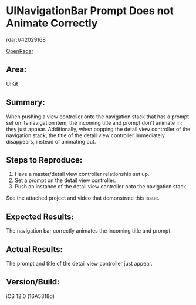 # UINavigationBar Prompt Does not Animate Correctly

rdar://42029168

[OpenRadar]()

## Area:
UIKit

## Summary:
When pushing a view controller onto the navigation stack that has a prompt set on its navigation item, the incoming title and prompt don't animate in; they just appear. Additionally, when popping the detail view controller of the navigation stack, the title of the detail view controller immediately disappears, instead of animating out.

## Steps to Reproduce:
1. Have a master/detail view controller relationship set up.
2. Set a prompt on the detail view controller.
3. Push an instance of the detail view controller onto the navigation stack.

See the attached project and video that demonstrate this issue.

## Expected Results:
The navigation bar correctly animates the incoming title and prompt.

## Actual Results:
The prompt and title of the detail view controller just appear.

## Version/Build:
iOS 12.0 (16A5318d)

